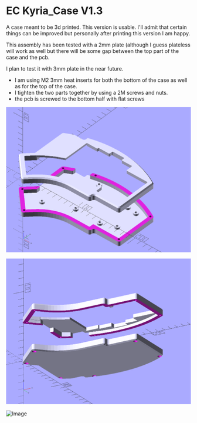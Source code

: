 # EC Kyria_Case V1.3
A case meant to be 3d printed.
This version is usable. I'll admit that certain things can be improved but personally after printing this version I am happy.

This assembly has been tested with a 2mm plate (although I guess plateless will work as well but there will be some gap between the top part of the case and the pcb.

I plan to test it with 3mm plate in the near future.

* I am using M2 3mm heat inserts for both the bottom of the case as well as for the top of the case. 
* I tighten the two parts together by using a 2M screws and nuts.
* the pcb is screwed to the bottom half with flat screws

![Image](2021-09-24_000425.png)

![Image](2021-09-24_000457.png)

![Image](20210919_1135092.jpg)
